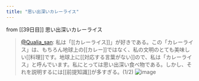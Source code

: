 ```yaml
---
title: "思い出深いカレーライス"
---
```


from [[39日目]]
思い出深いカレーライス
> [@Qualia_san](https://twitter.com/Qualia_san/status/1599425701949878273?s=20&t=XE90bs_6eQ1BI-nD-PQJAQ): 私は「[[カレーライス]]」が好きである。この「カレーライス」は、もちろん地球上の[[カレー]]ではなく、私の文明のとても美味しい[[料理]]です。地球上に[[対応する言葉がない]]ので、私は「カレーライス」と呼んでいます。私にとっては思い出深い食べ物である。しかし、それを説明するには[[前提知識]]が多すぎる。(1/2)
> ![image](https://pbs.twimg.com/media/FjJNCdJUUAE_qXR.png)
